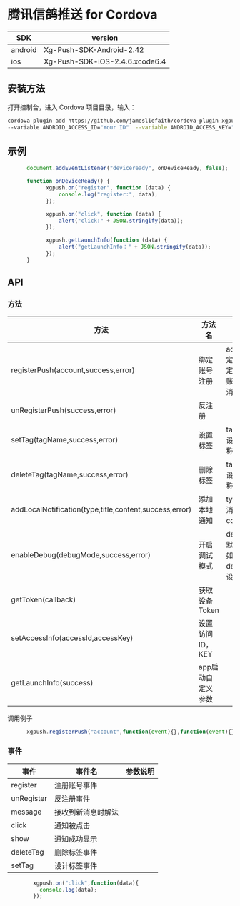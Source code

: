 # 腾讯信鸽推送 for Cordova

SDK     | version
------- | --------------------------------
android | Xg-Push-SDK-Android-2.42
ios     | Xg-Push-SDK-iOS-2.4.6.xcode6.4

## 安装方法

打开控制台，进入 Cordova 项目目录，输入：

```bash
cordova plugin add https://github.com/jamesliefaith/cordova-plugin-xgpush --save \
--variable ANDROID_ACCESS_ID="Your ID"  --variable ANDROID_ACCESS_KEY="Your Key" --variable IOS_ACCESS_ID="Your ID"  --variable IOS_ACCESS_KEY="Your Key"
```
## 示例
```js
      document.addEventListener("deviceready", onDeviceReady, false);

      function onDeviceReady() {
            xgpush.on("register", function (data) {
                console.log("register:", data);
            });

            xgpush.on("click", function (data) {
                alert("click:" + JSON.stringify(data));
            });

            xgpush.getLaunchInfo(function (data) {
                alert("getLaunchInfo：" + JSON.stringify(data));
            }); 
      }
```
## API

### 方法

方法                                | 方法名           | 参数说明 
------------------------------------|------------------|---------------------------------------------------
registerPush(account,success,error) | 绑定账号注册     | account：绑定的账号，绑定后可以针对账号发送推送消息
unRegisterPush(success,error)       | 反注册           |
setTag(tagName,success,error)       | 设置标签         | tagName：待设置的标签名称
deleteTag(tagName,success,error)    | 删除标签         | tagName：待设置的标签名称
addLocalNotification(type,title,content,success,error) | 添加本地通知| type:1通知，2消息 title:标题 content:内容
enableDebug(debugMode,success,error)| 开启调试模式     |  debugMode：默认为false。如果要开启debug日志，设为true
getToken(callback)                  |  获取设备Token   |
setAccessInfo(accessId,accessKey)   | 设置访问ID，KEY  |
getLaunchInfo(success)              | app启动自定义参数|

调用例子
```js
      xgpush.registerPush("account",function(event){},function(event){});
```
### 事件

事件        |  事件名             |  参数说明                  
------------|---------------------|------------------------------------------
register    |  注册账号事件       | 
unRegister  | 反注册事件          |
message     | 接收到新消息时解法  |
click       | 通知被点击          |
show        | 通知成功显示        |
deleteTag   | 删除标签事件        |
setTag      | 设计标签事件        |
```js
        xgpush.on("click",function(data){
          console.log(data);
        });
```
